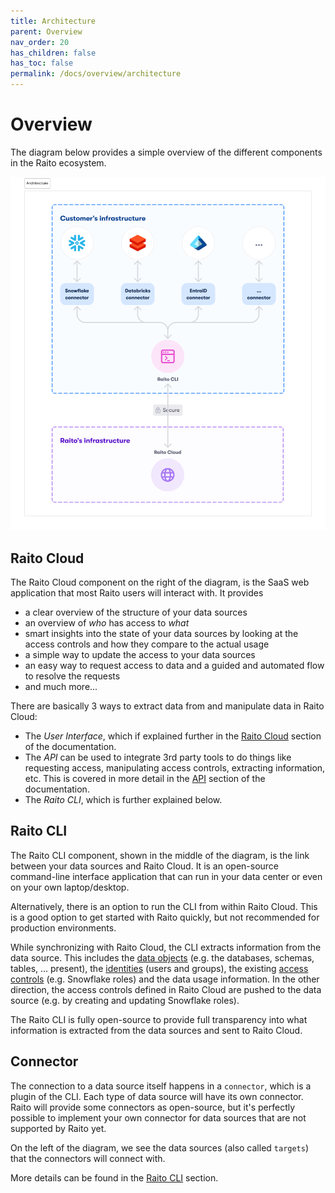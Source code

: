 ```yaml
---
title: Architecture
parent: Overview
nav_order: 20
has_children: false
has_toc: false
permalink: /docs/overview/architecture
---
```


# Overview
The diagram below provides a simple overview of the different components in the Raito ecosystem.

![Raito Overview](/assets/images/raito-overview.png)

## Raito Cloud
The Raito Cloud component on the right of the diagram, is the SaaS web application that most Raito users will interact with. It provides
 - a clear overview of the structure of your data sources
 - an overview of *who* has access to *what*
 - smart insights into the state of your data sources by looking at the access controls and how they compare to the actual usage
 - a simple way to update the access to your data sources
 - an easy way to request access to data and a guided and automated flow to resolve the requests
 - and much more...

There are basically 3 ways to extract data from and manipulate data in Raito Cloud:
- The *User Interface*, which if explained further in the [Raito Cloud](/docs/cloud) section of the documentation.
- The *API* can be used to integrate 3rd party tools to do things like requesting access, manipulating access controls, extracting information, etc. This is covered in more detail in the [API](/docs/api) section of the documentation.
- The *Raito CLI*, which is further explained below.

## Raito CLI
The Raito CLI component, shown in the middle of the diagram, is the link between your data sources and Raito Cloud. It is an open-source command-line interface application that can run in your data center or even on your own laptop/desktop.

Alternatively, there is an option to run the CLI from within Raito Cloud. This is a good option to get started with Raito quickly, but not recommended for production environments.

While synchronizing with Raito Cloud, the CLI extracts information from the data source. This includes the [data objects](/docs/overview/concepts#data_-_objects) (e.g. the databases, schemas, tables, ... present), the [identities](/docs/overview/concepts#identities) (users and groups), the existing [access controls](/docs/overview/concepts#access_controls) (e.g. Snowflake roles) and the data usage information.
In the other direction, the access controls defined in Raito Cloud are pushed to the data source (e.g. by creating and updating Snowflake roles).

The Raito CLI is fully open-source to provide full transparency into what information is extracted from the data sources and sent to Raito Cloud.

## Connector
The connection to a data source itself happens in a `connector`, which is a plugin of the CLI. Each type of data source will have its own connector. Raito will provide some connectors as open-source, but it's perfectly possible to implement your own connector for data sources that are not supported by Raito yet.

On the left of the diagram, we see the data sources (also called `targets`) that the connectors will connect with.

More details can be found in the [Raito CLI](/docs/cli) section.
